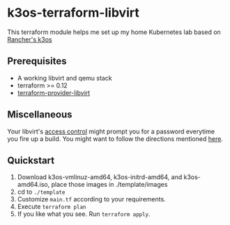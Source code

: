 # k3os-terraform-libvirt

This terraform module helps me set up my home Kubernetes lab based on [Rancher's k3os](https://github.com/rancher/k3os)

## Prerequisites

- A working libvirt and qemu stack
- terraform >= 0.12
- [terraform-provider-libvirt](https://github.com/dmacvicar/terraform-provider-libvirt)

## Miscellaneous

Your libvirt's [access control](https://libvirt.org/aclpolkit.html) might prompt you for a password everytime you
fire up a build. You might want to follow the directions mentioned [here](https://www.poftut.com/use-virt-manager-libvirt-normal-user-without-root-privileges-without-asking-password/).

## Quickstart

1. Download k3os-vmlinuz-amd64, k3os-initrd-amd64, and k3os-amd64.iso, place those images in ./template/images
2. cd to ```./template```
3. Customize ```main.tf``` according to your requirements.
4. Execute ```terraform plan```
5. If you like what you see. Run ```terraform apply```.
